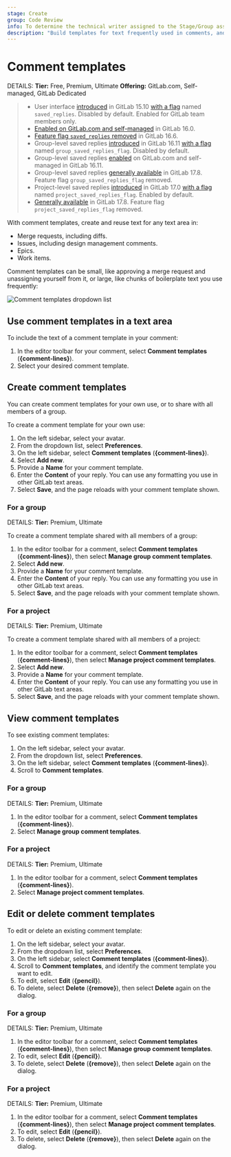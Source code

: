 ```yaml
---
stage: Create
group: Code Review
info: To determine the technical writer assigned to the Stage/Group associated with this page, see https://handbook.gitlab.com/handbook/product/ux/technical-writing/#assignments
description: "Build templates for text frequently used in comments, and share those templates with your project or group."
---
```


# Comment templates

DETAILS:
**Tier:** Free, Premium, Ultimate
**Offering:** GitLab.com, Self-managed, GitLab Dedicated

> - User interface [introduced](https://gitlab.com/gitlab-org/gitlab/-/merge_requests/113232) in GitLab 15.10 [with a flag](../../administration/feature_flags.md) named `saved_replies`. Disabled by default. Enabled for GitLab team members only.
> - [Enabled on GitLab.com and self-managed](https://gitlab.com/gitlab-org/gitlab/-/merge_requests/119468) in GitLab 16.0.
> - [Feature flag `saved_replies` removed](https://gitlab.com/gitlab-org/gitlab/-/merge_requests/123363) in GitLab 16.6.
> - Group-level saved replies [introduced](https://gitlab.com/groups/gitlab-org/-/epics/12669) in GitLab 16.11 [with a flag](../../administration/feature_flags.md) named `group_saved_replies_flag`. Disabled by default.
> - Group-level saved replies [enabled](https://gitlab.com/gitlab-org/gitlab/-/issues/440817) on GitLab.com and self-managed in GitLab 16.11.
> - Group-level saved replies [generally available](https://gitlab.com/gitlab-org/gitlab/-/issues/504028) in GitLab 17.8. Feature flag `group_saved_replies_flag` removed.
> - Project-level saved replies [introduced](https://gitlab.com/groups/gitlab-org/-/epics/12669) in GitLab 17.0 [with a flag](../../administration/feature_flags.md) named `project_saved_replies_flag`. Enabled by default.
> - [Generally available](https://gitlab.com/gitlab-org/gitlab/-/issues/504028) in GitLab 17.8. Feature flag `project_saved_replies_flag` removed.

With comment templates, create and reuse text for any text area in:

- Merge requests, including diffs.
- Issues, including design management comments.
- Epics.
- Work items.

Comment templates can be small, like approving a merge request and unassigning yourself from it,
or large, like chunks of boilerplate text you use frequently:

![Comment templates dropdown list](img/group_comment_templates_v16_11.png)

## Use comment templates in a text area

To include the text of a comment template in your comment:

1. In the editor toolbar for your comment, select **Comment templates** (**{comment-lines}**).
1. Select your desired comment template.

## Create comment templates

You can create comment templates for your own use, or to share with all members of a group.

To create a comment template for your own use:

1. On the left sidebar, select your avatar.
1. From the dropdown list, select **Preferences**.
1. On the left sidebar, select **Comment templates** (**{comment-lines}**).
1. Select **Add new**.
1. Provide a **Name** for your comment template.
1. Enter the **Content** of your reply. You can use any formatting you use in
   other GitLab text areas.
1. Select **Save**, and the page reloads with your comment template shown.

### For a group

DETAILS:
**Tier:** Premium, Ultimate

To create a comment template shared with all members of a group:

1. In the editor toolbar for a comment, select **Comment templates**
   (**{comment-lines}**), then select **Manage group comment templates**.
1. Select **Add new**.
1. Provide a **Name** for your comment template.
1. Enter the **Content** of your reply. You can use any formatting you use in
   other GitLab text areas.
1. Select **Save**, and the page reloads with your comment template shown.

### For a project

DETAILS:
**Tier:** Premium, Ultimate

To create a comment template shared with all members of a project:

1. In the editor toolbar for a comment, select **Comment templates**
   (**{comment-lines}**), then select **Manage project comment templates**.
1. Select **Add new**.
1. Provide a **Name** for your comment template.
1. Enter the **Content** of your reply. You can use any formatting you use in
   other GitLab text areas.
1. Select **Save**, and the page reloads with your comment template shown.

## View comment templates

To see existing comment templates:

1. On the left sidebar, select your avatar.
1. From the dropdown list, select **Preferences**.
1. On the left sidebar, select **Comment templates** (**{comment-lines}**).
1. Scroll to **Comment templates**.

### For a group

DETAILS:
**Tier:** Premium, Ultimate

1. In the editor toolbar for a comment, select **Comment templates**
   (**{comment-lines}**).
1. Select **Manage group comment templates**.

### For a project

DETAILS:
**Tier:** Premium, Ultimate

1. In the editor toolbar for a comment, select **Comment templates**
   (**{comment-lines}**).
1. Select **Manage project comment templates**.

## Edit or delete comment templates

To edit or delete an existing comment template:

1. On the left sidebar, select your avatar.
1. From the dropdown list, select **Preferences**.
1. On the left sidebar, select **Comment templates** (**{comment-lines}**).
1. Scroll to **Comment templates**, and identify the comment template you want to edit.
1. To edit, select **Edit** (**{pencil}**).
1. To delete, select **Delete** (**{remove}**), then select **Delete** again on the dialog.

### For a group

DETAILS:
**Tier:** Premium, Ultimate

1. In the editor toolbar for a comment, select **Comment templates**
   (**{comment-lines}**), then select **Manage group comment templates**.
1. To edit, select **Edit** (**{pencil}**).
1. To delete, select **Delete** (**{remove}**), then select **Delete** again on the dialog.

### For a project

DETAILS:
**Tier:** Premium, Ultimate

1. In the editor toolbar for a comment, select **Comment templates**
   (**{comment-lines}**), then select **Manage project comment templates**.
1. To edit, select **Edit** (**{pencil}**).
1. To delete, select **Delete** (**{remove}**), then select **Delete** again on the dialog.
